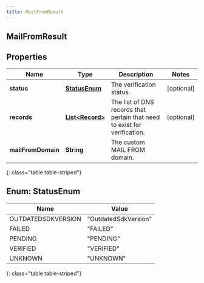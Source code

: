 ```yaml
---
title: MailFromResult
---
```


## MailFromResult

## Properties

| Name               | Type                                                     | Description                                                               | Notes      |
| ------------------ | -------------------------------------------------------- | ------------------------------------------------------------------------- | ---------- |
| **status**         | [**StatusEnum**](#StatusEnum)<!---->                     | The verification status.                                                  | [optional] |
| **records**        | <!----><!---->[**List&lt;Record&gt;**](Record.md)<!----> | The list of DNS records that pertain that need to exist for verification. | [optional] |
| **mailFromDomain** | <!----><!---->**String**<!---->                          | The custom MAIL FROM domain.                                              |            |

{: class="table table-striped"}

<a name="StatusEnum"></a>

## Enum: StatusEnum

| Name               | Value                          |
| ------------------ | ------------------------------ |
| OUTDATEDSDKVERSION | &quot;OutdatedSdkVersion&quot; |
| FAILED             | &quot;FAILED&quot;             |
| PENDING            | &quot;PENDING&quot;            |
| VERIFIED           | &quot;VERIFIED&quot;           |
| UNKNOWN            | &quot;UNKNOWN&quot;            |

{: class="table table-striped"}

